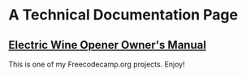 # A Technical Documentation Page

## [Electric Wine Opener Owner's Manual](https://tomasarauj0.github.io/Technical-Documentation-Page/)

This is one of my Freecodecamp.org projects. Enjoy!